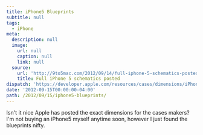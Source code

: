 ```yaml
---
title: iPhone5 Blueprints
subtitle: null
tags:
  - iPhone
meta:
  description: null
  image:
    url: null
    caption: null
    link: null
  source:
    url: 'http://9to5mac.com/2012/09/14/full-iphone-5-schematics-posted/'
    title: Full iPhone 5 schematics posted
dispatch: 'https://developer.apple.com/resources/cases/dimensions/iPhone-5-dimensions.pdf'
date: '2012-09-15T00:00:00-04:00'
path: /2012/09/15/iphone5-blueprints/
---
```


Isn't it nice Apple has posted the exact dimensions for the cases makers? I'm not buying an iPhone5 myself anytime soon, however I just found the blueprints nifty.

